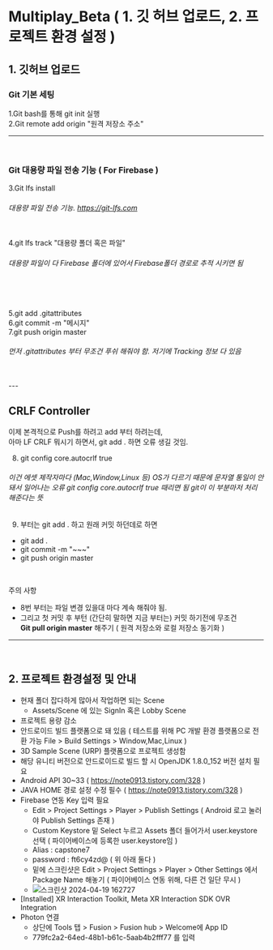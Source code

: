 # Multiplay_Beta ( 1. 깃 허브 업로드, 2. 프로젝트 환경 설정 )
## 1. 깃허브 업로드


### Git 기본 세팅
1.Git bash를 통해 git init 실행<br>
2.Git remote add origin "원격 저장소 주소"

---
<br/>

### Git 대용량 파일 전송 기능 ( For Firebase )
3.Git lfs install <h6> 대용량 파일 전송 기능. https://git-lfs.com</h6> <br>
4.git lfs track "대용량 폴더 혹은 파일"<br>
 <h6> 대용량 파일이 다 Firebase 폴더에 있어서 Firebase폴더 경로로 추적 시키면 됨</h6>
  
<br/>
<br/>


5.git add .gitattributes<br>
6.git commit -m "메시지"<br>
7.git push origin master<br>
  <h6>먼저 .gitattributes 부터 무조건 푸쉬 해줘야 함. 저기에 Tracking 정보 다 있음</h6>
<br/>
---
<br/>

## CRLF Controller

이제 본격적으로 Push를 하려고 add 부터 하려는데, <br>
아마 LF CRLF 뭐시기 하면서, git add . 하면 오류 생길 것임.

8. git config core.autocrlf true

  <h6>이건 에셋 제작자마다 (Mac,Window,Linux 등) OS가 다르기 때문에 문자열 통일이 안돼서 일어나는 오류
    git config core.autocrlf true 때리면 됨 
    git이 이 부분마저 처리해준다는 뜻 </h6>

9. 부터는 git add . 하고 원래 커밋 하던데로 하면 
- git add .
- git commit -m "~~~"
- git push origin master

<br/>

주의 사항
- 8번 부터는 파일 변경 있을대 마다 계속 해줘야 됨.
- 그리고 첫 커밋 후 부턴 (간단히 말하면 지금 부터는) 커밋 하기전에 무조건 <br> **Git pull origin master** 해주기 ( 원격 저장소와 로컬 저장소 동기화 )


---
<br/>

## 2. 프로젝트 환경설정 및 안내

- 현재 폴더 잡다하게 많아서 작업하면 되는 Scene
  - Assets/Scene 에 있는 SignIn 혹은 Lobby Scene
- 프로젝트 용량 감소
- 안드로이드 빌드 플랫폼으로 돼 있음 ( 테스트를 위해 PC 개발 환경 플랫폼으로 전환 가능 File > Build Settings > Window,Mac,Linux )
- 3D Sample Scene (URP) 플랫폼으로 프로젝트 생성함
- 해당 유니티 버전으로 안드로이드로 빌드 할 시 OpenJDK 1.8.0_152 버전 설치 필요
- Android API 30~33 ( https://note0913.tistory.com/328 )
- JAVA HOME 경로 설정 수정 필수 ( https://note0913.tistory.com/328 )
- Firebase 연동 Key 입력 필요
  - Edit > Project Settings > Player > Publish Settings ( Android 로고 눌러야 Publish Settings 존재 )
  - Custom Keystore 밑 Select 누르고 Assets 폴더 들어가서 user.keystore 선택 ( 파이어베이스에 등록한 user.keystore임 )
  - Alias : capstone7
  - password : ft6cy4zd@ ( 위 아래 둘다 )
  - 밑에 스크린샷은 Edit > Project Settings > Player > Other Settings 에서 Package Name 해놓기 ( 파이어베이스 연동 위해, 다른 건 일단 무시 )
  - ![스크린샷 2024-04-19 162727](https://github.com/hadongkyoun/Capstone7/assets/72578757/c5403489-5542-4a0a-9ccc-455f6d379b33)
- [Installed] XR Interaction Toolkit, Meta XR Interaction SDK OVR Integration
- Photon 연결
  - 상단에 Tools 탭 > Fusion > Fusion hub > Welcome에 App ID
  - 779fc2a2-64ed-48b1-b61c-5aab4b2fff77 를 입력
  
